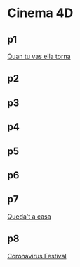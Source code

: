 # Cinema 4D
## p1 
[Quan tu vas ella torna](p1_ainamolines.gif)
## p2
## p3
## p4
## p5
## p6
## p7
[Queda't a casa](p7_ainamolines.jpg)
## p8
[Coronavirus Festival](p8_ainamolines.jpg)
